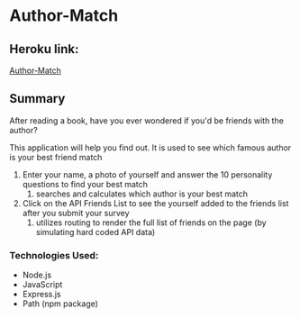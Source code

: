 # Author-Match

## Heroku link: 
[Author-Match](https://quiet-shore-44266.herokuapp.com/)

## Summary

After reading a book, have you ever wondered if you'd be friends with the author?

This application will help you find out. It is used to see which famous author is your best friend match

1. Enter your name, a photo of yourself and answer the 10 personality questions to find your best match
    1. searches and calculates which author is your best match
1. Click on the API Friends List to see the yourself added to the friends list after you submit your survey
    1. utilizes routing to render the full list of friends on the page (by simulating hard coded API data)

### Technologies Used: 
* Node.js
* JavaScript
* Express.js
* Path (npm package)



